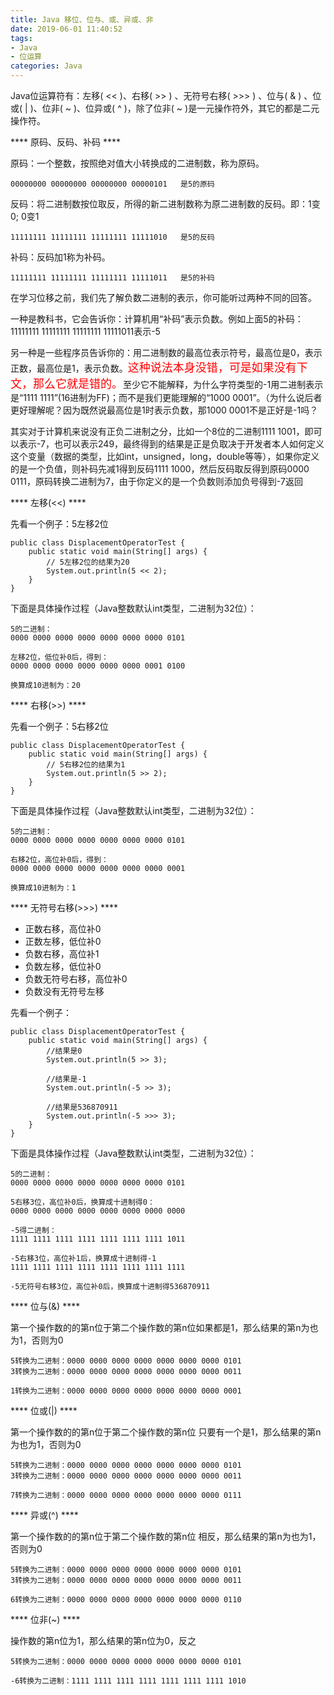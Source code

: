 ```yaml
---
title: Java 移位、位与、或、异或、非
date: 2019-06-01 11:40:52
tags:
- Java
- 位运算
categories: Java
---
```

Java位运算符有：左移( << )、右移( >> ) 、无符号右移( >>> ) 、位与( & ) 、位或( | )、位非( ~ )、位异或( ^ )，除了位非( ~ )是一元操作符外，其它的都是二元操作符。

**** 原码、反码、补码 ****

原码：一个整数，按照绝对值大小转换成的二进制数，称为原码。
```
00000000 00000000 00000000 00000101   是5的原码
```
反码：将二进制数按位取反，所得的新二进制数称为原二进制数的反码。即：1变0; 0变1
```
11111111 11111111 11111111 11111010   是5的反码
```
补码：反码加1称为补码。
```
11111111 11111111 11111111 11111011   是5的补码
```

在学习位移之前，我们先了解负数二进制的表示，你可能听过两种不同的回答。

一种是教科书，它会告诉你：计算机用“补码”表示负数。例如上面5的补码：11111111 11111111 11111111 11111011表示-5

另一种是一些程序员告诉你的：用二进制数的最高位表示符号，最高位是0，表示正数，最高位是1，表示负数。<font color=#FF0000 size=4 face="黑体">这种说法本身没错，可是如果没有下文，那么它就是错的。</font>至少它不能解释，为什么字符类型的-1用二进制表示是“1111 1111”(16进制为FF)；而不是我们更能理解的“1000 0001”。（为什么说后者更好理解呢？因为既然说最高位是1时表示负数，那1000 0001不是正好是-1吗？

其实对于计算机来说没有正负二进制之分，比如一个8位的二进制1111 1001，即可以表示-7，也可以表示249，最终得到的结果是正是负取决于开发者本人如何定义这个变量（数据的类型，比如int，unsigned，long，double等等），如果你定义的是一个负值，则补码先减1得到反码1111 1000，然后反码取反得到原码0000 0111，原码转换二进制为7，由于你定义的是一个负数则添加负号得到-7返回



**** 左移(<<) ****

先看一个例子：5左移2位
```
public class DisplacementOperatorTest {
    public static void main(String[] args) {
        // 5左移2位的结果为20
        System.out.println(5 << 2);
    }
}
```
下面是具体操作过程（Java整数默认int类型，二进制为32位）：
```
5的二进制：
0000 0000 0000 0000 0000 0000 0000 0101

左移2位，低位补0后，得到：
0000 0000 0000 0000 0000 0000 0001 0100

换算成10进制为：20
```

**** 右移(>>) ****

先看一个例子：5右移2位
```
public class DisplacementOperatorTest {
    public static void main(String[] args) {
        // 5右移2位的结果为1
        System.out.println(5 >> 2);
    }
}
```
下面是具体操作过程（Java整数默认int类型，二进制为32位）：
```
5的二进制：
0000 0000 0000 0000 0000 0000 0000 0101

右移2位，高位补0后，得到：
0000 0000 0000 0000 0000 0000 0000 0001

换算成10进制为：1
```

**** 无符号右移(>>>) ****

- 正数右移，高位补0
- 正数左移，低位补0
- 负数右移，高位补1
- 负数左移，低位补0
- 负数无符号右移，高位补0
- 负数没有无符号左移

先看一个例子：
```
public class DisplacementOperatorTest {
    public static void main(String[] args) {
        //结果是0
        System.out.println(5 >> 3);

        //结果是-1
        System.out.println(-5 >> 3);

        //结果是536870911
        System.out.println(-5 >>> 3);
    }
}
```
下面是具体操作过程（Java整数默认int类型，二进制为32位）：
```
5的二进制：
0000 0000 0000 0000 0000 0000 0000 0101

5右移3位，高位补0后，换算成十进制得0：
0000 0000 0000 0000 0000 0000 0000 0000

-5得二进制：
1111 1111 1111 1111 1111 1111 1111 1011

-5右移3位，高位补1后，换算成十进制得-1
1111 1111 1111 1111 1111 1111 1111 1111

-5无符号右移3位，高位补0后，换算成十进制得536870911
```

**** 位与(&) ****

第一个操作数的的第n位于第二个操作数的第n位如果都是1，那么结果的第n为也为1，否则为0

```
5转换为二进制：0000 0000 0000 0000 0000 0000 0000 0101
3转换为二进制：0000 0000 0000 0000 0000 0000 0000 0011

1转换为二进制：0000 0000 0000 0000 0000 0000 0000 0001
```

**** 位或(|) ****

第一个操作数的的第n位于第二个操作数的第n位 只要有一个是1，那么结果的第n为也为1，否则为0
```
5转换为二进制：0000 0000 0000 0000 0000 0000 0000 0101
3转换为二进制：0000 0000 0000 0000 0000 0000 0000 0011

7转换为二进制：0000 0000 0000 0000 0000 0000 0000 0111
```

**** 异或(^) ****

第一个操作数的的第n位于第二个操作数的第n位 相反，那么结果的第n为也为1，否则为0
```
5转换为二进制：0000 0000 0000 0000 0000 0000 0000 0101
3转换为二进制：0000 0000 0000 0000 0000 0000 0000 0011

6转换为二进制：0000 0000 0000 0000 0000 0000 0000 0110
```

**** 位非(~) ****

操作数的第n位为1，那么结果的第n位为0，反之
```
5转换为二进制：0000 0000 0000 0000 0000 0000 0000 0101

-6转换为二进制：1111 1111 1111 1111 1111 1111 1111 1010
```
